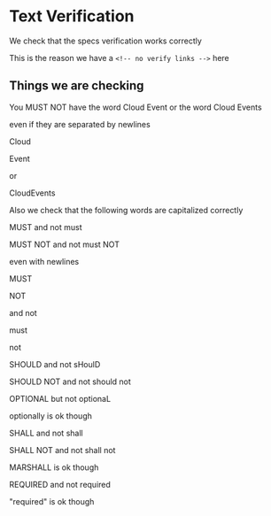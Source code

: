 # Text Verification

We check that the specs verification works correctly

This is the reason we have a `<!-- no verify links -->` here

## Things we are checking

You MUST NOT have the word Cloud Event or the word Cloud Events

even if they are separated by newlines

Cloud

Event

or

CloudEvents

Also we check that the following words are capitalized correctly

MUST and not must

MUST NOT and not must NOT

even with newlines

MUST

NOT

and not

must

not

SHOULD and not sHoulD

SHOULD NOT and not should not

OPTIONAL but not optionaL

optionally is ok though

SHALL and not shall

SHALL NOT and not shall not

MARSHALL is ok though

REQUIRED and not required

"required" is ok though
